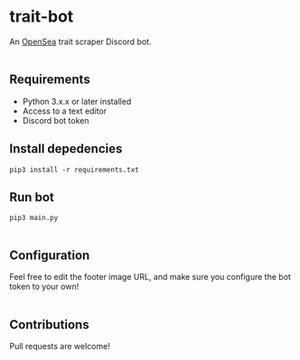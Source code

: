 # trait-bot

An [OpenSea](https://opensea.io/) trait scraper Discord bot.  
<br>

## Requirements 
- Python 3.x.x or later installed
- Access to a text editor
- Discord bot token  

## Install depedencies
`pip3 install -r requirements.txt`  
  
## Run bot
`pip3 main.py`  
<br>

## Configuration
Feel free to edit the footer image URL, and make sure you configure the bot token to your own!  
<br>

## Contributions
Pull requests are welcome!
